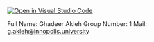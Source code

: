 [![Open in Visual Studio Code](https://classroom.github.com/assets/open-in-vscode-f059dc9a6f8d3a56e377f745f24479a46679e63a5d9fe6f495e02850cd0d8118.svg)](https://classroom.github.com/online_ide?assignment_repo_id=7150365&assignment_repo_type=AssignmentRepo)


Full Name: Ghadeer Akleh
Group Number: 1
Mail: g.akleh@innopolis.university
